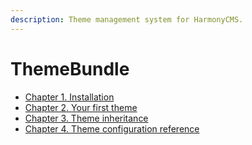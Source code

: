 ```yaml
---
description: Theme management system for HarmonyCMS.
---
```


# ThemeBundle

* [Chapter 1. Installation](installation.md)
* [Chapter 2. Your first theme]()
* [Chapter 3. Theme inheritance]()
* [Chapter 4. Theme configuration reference]()

